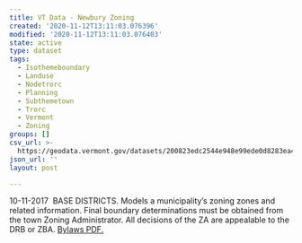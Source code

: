 ```yaml
---
title: VT Data - Newbury Zoning
created: '2020-11-12T13:11:03.076396'
modified: '2020-11-12T13:11:03.076403'
state: active
type: dataset
tags:
  - Isothemeboundary
  - Landuse
  - Nodetrorc
  - Planning
  - Subthemetown
  - Trorc
  - Vermont
  - Zoning
groups: []
csv_url: >-
  https://geodata.vermont.gov/datasets/200823edc2544e948e99ede0d8283ea4_0.csv?outSR=%7B%22latestWkid%22%3A3857%2C%22wkid%22%3A102100%7D
json_url: ''
layout: post

---
```

10-11-2017  BASE DISTRICTS.  Models a municipality’s zoning zones and related information. Final boundary determinations must be obtained from the town Zoning Administrator. All decisions of the ZA are appealable to the DRB or ZBA. <a href='https://www.trorc.org/wp-content/uploads/2013/10/Newbury-adopted-Unified-Bylaw-10_11_17.pdf' target='_blank'>Bylaws PDF.</a>
